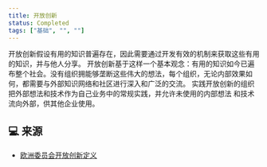 ```yaml
---
title: 开放创新
status: Completed
tags: ["基础", "", ""]
---
```


开放创新假设有用的知识普遍存在，因此需要通过开发有效的机制来获取这些有用的知识，并与他人分享。
开放创新基于这样一个基本观念：有用的知识如今已遍布整个社会。没有组织拥能够垄断这些伟大的想法，每个组织，无论内部效果如何，都需要与外部知识网络和社区进行深入和广泛的交流。
实践开放创新的组织把外部想法和技术作为自己业务中的常规实践，并允许未使用的内部想法
和技术流向外部，供其他企业使用。

## 💻 来源

* [欧洲委员会开放创新定义](https://digital-strategy.ec.europa.eu/en/news/what-open-innovation)
